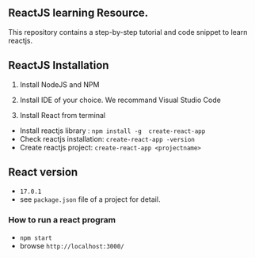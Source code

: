 ## ReactJS learning Resource.

This repository contains a step-by-step tutorial and code snippet to learn reactjs.


## ReactJS Installation

1. Install NodeJS and NPM

2. Install IDE of your choice. We recommand Visual Studio Code

3. Install React from terminal
 
- Install reactjs library : `npm install -g  create-react-app`
- Check reactjs installation: `create-react-app -version`
- Create reactjs project: `create-react-app <projectname>`

## React version

- `17.0.1`
- see `package.json` file of a project for detail.

### How to run a react program

- `npm start`
-  browse `http://localhost:3000/`
